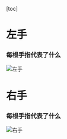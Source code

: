 [toc]

# 左手

### 每根手指代表了什么

![左手](http://img.lynchj.com/a3eae15acdbd4773b60d6853e9d28ab7.png)

# 右手

### 每根手指代表了什么

![右手](http://img.lynchj.com/e559963cd8df406eaea94488c3c21a11.png)
